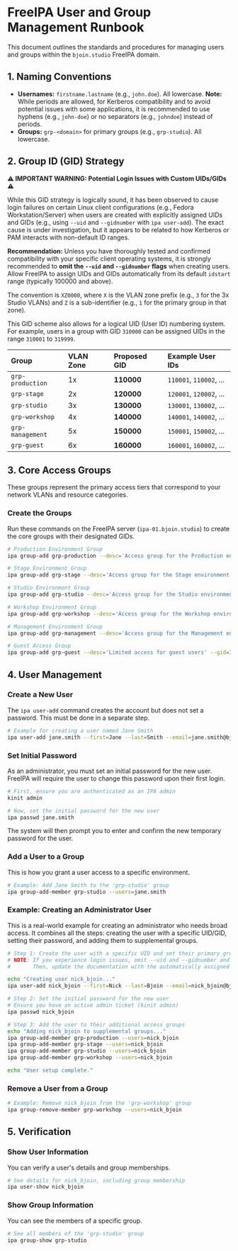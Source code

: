 # FreeIPA User and Group Management Runbook

This document outlines the standards and procedures for managing users and groups within the `bjoin.studio` FreeIPA domain.

## 1. Naming Conventions

- **Usernames:** `firstname.lastname` (e.g., `john.doe`). All lowercase. **Note:** While periods are allowed, for Kerberos compatibility and to avoid potential issues with some applications, it is recommended to use hyphens (e.g., `john-doe`) or no separators (e.g., `johndoe`) instead of periods.
- **Groups:** `grp-<domain>` for primary groups (e.g., `grp-studio`). All lowercase.

## 2. Group ID (GID) Strategy

**⚠️ IMPORTANT WARNING: Potential Login Issues with Custom UIDs/GIDs ⚠️**

While this GID strategy is logically sound, it has been observed to cause login failures on certain Linux client configurations (e.g., Fedora Workstation/Server) when users are created with explicitly assigned UIDs and GIDs (e.g., using `--uid` and `--gidnumber` with `ipa user-add`). The exact cause is under investigation, but it appears to be related to how Kerberos or PAM interacts with non-default ID ranges.

**Recommendation:** Unless you have thoroughly tested and confirmed compatibility with your specific client operating systems, it is strongly recommended to **omit the `--uid` and `--gidnumber` flags** when creating users. Allow FreeIPA to assign UIDs and GIDs automatically from its default `idstart` range (typically 100000 and above).

The convention is `XZ0000`, where `X` is the VLAN zone prefix (e.g., `3` for the 3x Studio VLANs) and `Z` is a sub-identifier (e.g., `1` for the primary group in that zone).

This GID scheme also allows for a logical UID (User ID) numbering system. For example, users in a group with GID `310000` can be assigned UIDs in the range `310001` to `319999`.

| Group | VLAN Zone | Proposed GID | Example User IDs |
| :--- | :--- | :--- | :--- |
| `grp-production` | 1x | **110000** | `110001`, `110002`, ... |
| `grp-stage` | 2x | **120000** | `120001`, `120002`, ... |
| `grp-studio` | 3x | **130000** | `130001`, `130002`, ... |
| `grp-workshop` | 4x | **140000** | `140001`, `140002`, ... |
| `grp-management` | 5x | **150000** | `150001`, `150002`, ... |
| `grp-guest` | 6x | **160000** | `160001`, `160002`, ... |

## 3. Core Access Groups

These groups represent the primary access tiers that correspond to your network VLANs and resource categories.

### Create the Groups

Run these commands on the FreeIPA server (`ipa-01.bjoin.studio`) to create the core groups with their designated GIDs.

```bash
# Production Environment Group
ipa group-add grp-production --desc='Access group for the Production environment' --gid=110000

# Stage Environment Group
ipa group-add grp-stage --desc='Access group for the Stage environment' --gid=120000

# Studio Environment Group
ipa group-add grp-studio --desc='Access group for the Studio environment' --gid=130000

# Workshop Environment Group
ipa group-add grp-workshop --desc='Access group for the Workshop environment' --gid=140000

# Management Environment Group
ipa group-add grp-management --desc='Access group for the Management environment' --gid=150000

# Guest Access Group
ipa group-add grp-guest --desc='Limited access for guest users' --gid=160000
```

## 4. User Management

### Create a New User

The `ipa user-add` command creates the account but does not set a password. This must be done in a separate step.

```bash
# Example for creating a user named Jane Smith
ipa user-add jane.smith --first=Jane --last=Smith --email=jane.smith@bjoin.studio --shell=/bin/bash
```

### Set Initial Password

As an administrator, you must set an initial password for the new user. FreeIPA will require the user to change this password upon their first login.

```bash
# First, ensure you are authenticated as an IPA admin
kinit admin

# Now, set the initial password for the new user
ipa passwd jane.smith
```
The system will then prompt you to enter and confirm the new temporary password for the user.

### Add a User to a Group

This is how you grant a user access to a specific environment.

```bash
# Example: Add Jane Smith to the 'grp-studio' group
ipa group-add-member grp-studio --users=jane.smith
```

### Example: Creating an Administrator User

This is a real-world example for creating an administrator who needs broad access. It combines all the steps: creating the user with a specific UID/GID, setting their password, and adding them to supplemental groups.

```bash
# Step 1: Create the user with a specific UID and set their primary group to grp-management
# NOTE: If you experience login issues, omit --uid and --gidnumber and let FreeIPA assign them automatically.
#       Then, update the documentation with the automatically assigned IDs if you wish to track them.

echo "Creating user nick_bjoin..."
ipa user-add nick_bjoin --first=Nick --last=Bjoin --email=nick_bjoin@bjoin.studio --shell=/bin/bash --uid=150001 --gidnumber=150000

# Step 2: Set the initial password for the new user
# Ensure you have an active admin ticket (kinit admin)
ipa passwd nick_bjoin

# Step 3: Add the user to their additional access groups
echo "Adding nick_bjoin to supplemental groups..."
ipa group-add-member grp-production --users=nick_bjoin
ipa group-add-member grp-stage --users=nick_bjoin
ipa group-add-member grp-studio --users=nick_bjoin
ipa group-add-member grp-workshop --users=nick_bjoin

echo "User setup complete."
```

### Remove a User from a Group

```bash
# Example: Remove nick_bjoin from the 'grp-workshop' group
ipa group-remove-member grp-workshop --users=nick_bjoin
```

## 5. Verification

### Show User Information

You can verify a user's details and group memberships.

```bash
# See details for nick_bjoin, including group membership
ipa user-show nick_bjoin
```

### Show Group Information

You can see the members of a specific group.

```bash
# See all members of the 'grp-studio' group
ipa group-show grp-studio
```